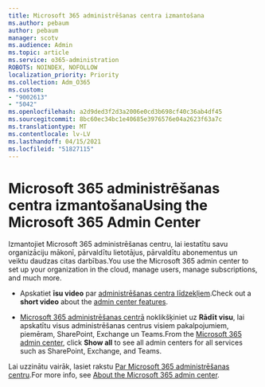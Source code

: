 ```yaml
---
title: Microsoft 365 administrēšanas centra izmantošana
ms.author: pebaum
author: pebaum
manager: scotv
ms.audience: Admin
ms.topic: article
ms.service: o365-administration
ROBOTS: NOINDEX, NOFOLLOW
localization_priority: Priority
ms.collection: Adm_O365
ms.custom:
- "9002613"
- "5042"
ms.openlocfilehash: a2d9ded3f2d3a2006e0cd3b698cf40c36ab4df45
ms.sourcegitcommit: 8bc60ec34bc1e40685e3976576e04a2623f63a7c
ms.translationtype: MT
ms.contentlocale: lv-LV
ms.lasthandoff: 04/15/2021
ms.locfileid: "51827115"
---
```

# <a name="using-the-microsoft-365-admin-center"></a><span data-ttu-id="e42ab-102">Microsoft 365 administrēšanas centra izmantošana</span><span class="sxs-lookup"><span data-stu-id="e42ab-102">Using the Microsoft 365 Admin Center</span></span>

<span data-ttu-id="e42ab-103">Izmantojiet Microsoft 365 administrēšanas centru, lai iestatītu savu organizāciju mākonī, pārvaldītu lietotājus, pārvaldītu abonementus un veiktu daudzas citas darbības.</span><span class="sxs-lookup"><span data-stu-id="e42ab-103">You use the Microsoft 365 admin center to set up your organization in the cloud, manage users, manage subscriptions, and much more.</span></span>

- <span data-ttu-id="e42ab-104">Apskatiet **īsu video** par [administrēšanas centra līdzekļiem](https://www.microsoft.com/videoplayer/embed/RWfvDL).</span><span class="sxs-lookup"><span data-stu-id="e42ab-104">Check out a **short video** about the [admin center features](https://www.microsoft.com/videoplayer/embed/RWfvDL).</span></span>

- <span data-ttu-id="e42ab-105">[Microsoft 365 administrēšanas centrā](https://admin.microsoft.com/AdminPortal/Home#/homepage) noklikšķiniet uz **Rādīt visu**, lai apskatītu visus administrēšanas centrus visiem pakalpojumiem, piemēram, SharePoint, Exchange un Teams.</span><span class="sxs-lookup"><span data-stu-id="e42ab-105">From the [Microsoft 365 admin center](https://admin.microsoft.com/AdminPortal/Home#/homepage), click **Show all** to see all admin centers for all services such as SharePoint, Exchange, and Teams.</span></span>

<span data-ttu-id="e42ab-106">Lai uzzinātu vairāk, lasiet rakstu [Par Microsoft 365 administrēšanas centru](https://docs.microsoft.com/microsoft-365/admin/admin-overview/about-the-admin-center).</span><span class="sxs-lookup"><span data-stu-id="e42ab-106">For more info, see [About the Microsoft 365 admin center](https://docs.microsoft.com/microsoft-365/admin/admin-overview/about-the-admin-center).</span></span>
